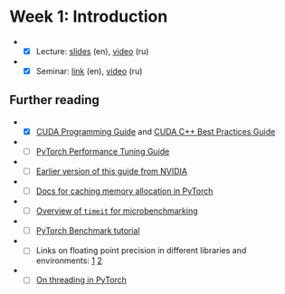 # Week 1: Introduction

* - [x] Lecture: [slides](./lecture_hse.pdf) (en), [video](https://disk.yandex.ru/i/y7pEVuEIoLlTGg) (ru)
* - [x] Seminar: [link](./seminar.ipynb) (en), [video](https://disk.yandex.ru/i/0QLtiSHzHkAxzg) (ru)

## Further reading
* - [x] [CUDA Programming Guide](https://docs.nvidia.com/cuda/cuda-c-programming-guide/index.html) and [CUDA C++ Best Practices Guide](https://docs.nvidia.com/cuda/cuda-c-best-practices-guide/index.html)
* - [ ] [PyTorch Performance Tuning Guide](https://pytorch.org/tutorials/recipes/recipes/tuning_guide.html)
* - [ ] [Earlier version of this guide from NVIDIA](https://tigress-web.princeton.edu/~jdh4/PyTorchPerformanceTuningGuide_GTC2021.pdf)
* - [ ] [Docs for caching memory allocation in PyTorch](https://pytorch.org/docs/stable/notes/cuda.html#cuda-memory-management)
* - [ ] [Overview of `timeit` for microbenchmarking](https://docs.python.org/3/library/timeit.html)
* - [ ] [PyTorch Benchmark tutorial](https://pytorch.org/tutorials/recipes/recipes/benchmark.html)
* - [ ] Links on floating point precision in different libraries and environments: [1](https://discuss.pytorch.org/t/big-difference-between-torch-matmul-and-a-batch-of-torch-mm/101192) [2](https://github.com/pytorch/pytorch/issues/17678) 
* - [ ] [On threading in PyTorch](https://github.com/pytorch/pytorch/issues/19001)

